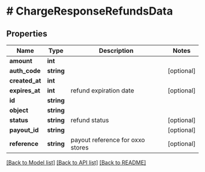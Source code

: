 # # ChargeResponseRefundsData

## Properties

Name | Type | Description | Notes
------------ | ------------- | ------------- | -------------
**amount** | **int** |  |
**auth_code** | **string** |  | [optional]
**created_at** | **int** |  |
**expires_at** | **int** | refund expiration date | [optional]
**id** | **string** |  |
**object** | **string** |  |
**status** | **string** | refund status | [optional]
**payout_id** | **string** |  | [optional]
**reference** | **string** | payout reference for oxxo stores | [optional]

[[Back to Model list]](../../README.md#models) [[Back to API list]](../../README.md#endpoints) [[Back to README]](../../README.md)

